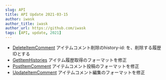 ```yaml
---
slug: API
title: API Update 2021-03-15
author: iwask
author_title: iwask
author_url: https://github.com/iwask
tags: [API, update, 2021]
---
```


- [DeleteItemComment](/docs/v0/item-histories/DeleteItemComment) アイテムコメント削除のhistory-id: を、削除する履歴IDとする
- [GetItemHistories](/docs/v0/item-histories/GetItemHistories) アイテム履歴取得のフォーマットを修正
- [PostItemComment](/docs/v0/item-histories/PostItemComment) アイテムコメント投稿のフォーマットを修正
- [UpdateItemComment](/docs/v0/item-histories/UpdateItemComment) アイテムコメント編集のフォーマットを修正
